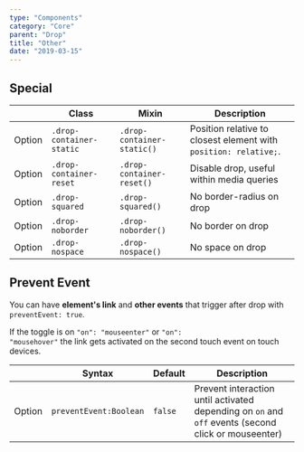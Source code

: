 ```yaml
---
type: "Components"
category: "Core"
parent: "Drop"
title: "Other"
date: "2019-03-15"
---
```


## Special

<div class="table-scroll">

|                         | Class                                     | Mixin                         | Description                   |
| ----------------------- | ----------------------------------------- | ----------------------------- | ----------------------------- |
| Option                  | `.drop-container-static`                | `.drop-container-static()`        | Position relative to closest element with `position: relative;`.    
| Option                  | `.drop-container-reset`                | `.drop-container-reset()`        | Disable drop, useful within media queries            |
| Option                  | `.drop-squared`                | `.drop-squared()`        | No border-radius on drop            |
| Option                  | `.drop-noborder`                | `.drop-noborder()`        | No border on drop            |
| Option                  | `.drop-nospace`                | `.drop-nospace()`        | No space on drop            |

</div>

<demo>
  <demovanilla src="vanilla/components/core/drop/static">
  </demovanilla>
</demo>

<demo>
  <demovanilla src="vanilla/components/core/drop/disable">
  </demovanilla>
</demo>

## Prevent Event

You can have **element's link** and **other events** that trigger after drop with `preventEvent: true`.

If the toggle is on <code>"on": "mouseenter"</code> or <code>"on": "mousehover"</code> the link gets activated on the second touch event on touch devices.

<div class="table-scroll">

|                         | Syntax                                    | Default                       | Description                   |
| ----------------------- | ----------------------------------------- | ----------------------------- | ----------------------------- |
| Option                  | `preventEvent:Boolean`                          | `false`        | Prevent interaction until activated depending on `on` and `off` events (second click or mouseenter)            |

</div>

<demo>
  <demovanilla src="vanilla/components/core/drop/prevent-event">
  </demovanilla>
  <demovanilla src="vanilla/components/core/drop/prevent-event-hover">
  </demovanilla>
</demo>
